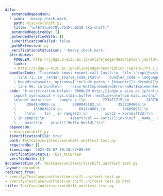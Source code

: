 ```yaml
---
data:
  _extendedDependsOn:
  - icon: ':heavy_check_mark:'
    path: misc/xorshift.py
    title: "\u4E71\u6570\u751F\u6210 (Xorshift)"
  _extendedRequiredBy: []
  _extendedVerifiedWith: []
  _isVerificationFailed: false
  _pathExtension: py
  _verificationStatusIcon: ':heavy_check_mark:'
  attributes:
    PROBLEM: http://judge.u-aizu.ac.jp/onlinejudge/description.jsp?id=ITP1_1_A
    links:
    - http://judge.u-aizu.ac.jp/onlinejudge/description.jsp?id=ITP1_1_A
  bundledCode: "Traceback (most recent call last):\n  File \"/opt/hostedtoolcache/Python/3.9.6/x64/lib/python3.9/site-packages/onlinejudge_verify/documentation/build.py\"\
    , line 71, in _render_source_code_stat\n    bundled_code = language.bundle(stat.path,\
    \ basedir=basedir, options={'include_paths': [basedir]}).decode()\n  File \"/opt/hostedtoolcache/Python/3.9.6/x64/lib/python3.9/site-packages/onlinejudge_verify/languages/python.py\"\
    , line 96, in bundle\n    raise NotImplementedError\nNotImplementedError\n"
  code: "# verification-helper: PROBLEM http://judge.u-aizu.ac.jp/onlinejudge/description.jsp?id=ITP1_1_A\n\
    import sys\ninput = sys.stdin.buffer.readline\n\nfrom misc.xorshift import xorshift32\n\
    \n\ndef main():\n    sample = [\n        723471715,\n        2497366906,\n   \
    \     2064144800,\n        2008045182,\n        3532304609,\n        374114282,\n\
    \        1350636274,\n        691148861,\n        746858951,\n        2653896249\n\
    \    ]\n\n    for _ in range(2):\n        xor32 = xorshift32()\n        for val\
    \ in sample:\n            assert(val == xor32())\n\n\nif __name__ == '__main__':\n\
    \    main()\n    print(\"Hello World\")\n"
  dependsOn:
  - misc/xorshift.py
  isVerificationFile: true
  path: TestCase/unittest/xorshift.unittest.test.py
  requiredBy: []
  timestamp: '2021-05-07 19:18:47+09:00'
  verificationStatus: TEST_ACCEPTED
  verifiedWith: []
documentation_of: TestCase/unittest/xorshift.unittest.test.py
layout: document
redirect_from:
- /verify/TestCase/unittest/xorshift.unittest.test.py
- /verify/TestCase/unittest/xorshift.unittest.test.py.html
title: TestCase/unittest/xorshift.unittest.test.py
---
```

